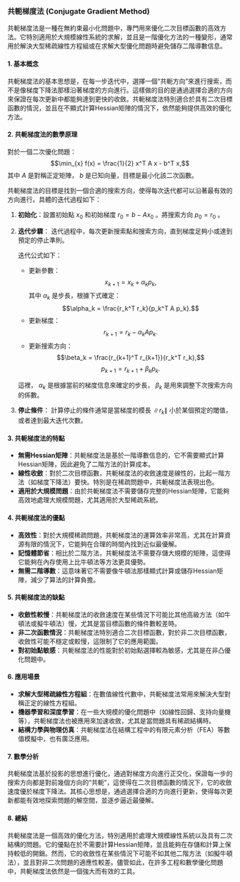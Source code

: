 ### 共軛梯度法 (Conjugate Gradient Method)

共軛梯度法是一種在無約束最小化問題中，專門用來優化二次目標函數的高效方法。它特別適用於大規模線性系統的求解，並且是一階優化方法的一種變形，通常用於解決大型稀疏線性方程組或在求解大型優化問題時避免儲存二階導數信息。

#### 1. **基本概念**

共軛梯度法的基本思想是，在每一步迭代中，選擇一個“共軛方向”來進行搜索，而不是像梯度下降法那樣沿著梯度的方向進行。這樣做的目的是通過選擇合適的方向來保證在每次更新中都能夠達到更快的收斂。共軛梯度法特別適合於具有二次目標函數的情況，並且在不顯式計算Hessian矩陣的情況下，依然能夠提供高效的優化方法。

#### 2. **共軛梯度法的數學原理**

對於一個二次優化問題：
$$\min_{x} f(x) = \frac{1}{2} x^T A x - b^T x,$$
其中  $A$  是對稱正定矩陣， $b$  是已知向量，目標是最小化該二次函數。

共軛梯度法的目標是找到一個合適的搜索方向，使得每次迭代都可以沿著最有效的方向進行。具體的迭代過程如下：

1. **初始化**：設置初始點  $x_0$  和初始梯度  $r_0 = b - A x_0$ 。將搜索方向  $p_0 = r_0$ 。

2. **迭代步驟**：
   迭代過程中，每次更新搜索點和搜索方向，直到梯度足夠小或達到預定的停止準則。

   迭代公式如下：
   - 更新參數：
     $$x_{k+1} = x_k + \alpha_k p_k,$$
     其中  $\alpha_k$  是步長，根據下式確定：
     $$\alpha_k = \frac{r_k^T r_k}{p_k^T A p_k}.$$
   - 更新梯度：
     $$r_{k+1} = r_k - \alpha_k A p_k.$$
   - 更新搜索方向：
     $$\beta_k = \frac{r_{k+1}^T r_{k+1}}{r_k^T r_k},$$
     $$p_{k+1} = r_{k+1} + \beta_k p_k.$$

   這裡， $\alpha_k$  是根據當前的梯度信息來確定的步長， $\beta_k$  是用來調整下次搜索方向的係數。

3. **停止條件**：
   計算停止的條件通常是當梯度的模長  $\|r_k\|$  小於某個預定的閾值，或者達到最大迭代次數。

#### 3. **共軛梯度法的特點**

- **無需Hessian矩陣**：共軛梯度法是基於一階導數信息的，它不需要顯式計算Hessian矩陣，因此避免了二階方法的計算成本。
- **線性收斂**：對於二次目標函數，共軛梯度法的收斂速度是線性的，比起一階方法（如梯度下降法）要快。特別是在稀疏問題中，共軛梯度法表現出色。
- **適用於大規模問題**：由於共軛梯度法不需要儲存完整的Hessian矩陣，它能夠高效地處理大規模問題，尤其適用於大型稀疏系統。

#### 4. **共軛梯度法的優點**

- **高效性**：對於大規模稀疏問題，共軛梯度法的運算效率非常高，尤其在計算資源有限的情況下，它能夠在合理的時間內找到近似最優解。
- **記憶體節省**：相比於二階方法，共軛梯度法不需要存儲大規模的矩陣，這使得它能夠在內存使用上比牛頓法等方法更具優勢。
- **無需二階導數**：這意味著它不需要像牛頓法那樣顯式計算或儲存Hessian矩陣，減少了算法的計算負擔。

#### 5. **共軛梯度法的缺點**

- **收斂性較慢**：共軛梯度法的收斂速度在某些情況下可能比其他高級方法（如牛頓法或擬牛頓法）慢，尤其是當目標函數的條件數較差時。
- **非二次函數情況**：共軛梯度法特別適合二次目標函數，對於非二次目標函數，收斂性可能不穩定或較慢，這限制了它的應用範圍。
- **對初始點敏感**：共軛梯度法的性能對於初始點選擇較為敏感，尤其是在非凸優化問題中。

#### 6. **應用場景**

- **求解大型稀疏線性方程組**：在數值線性代數中，共軛梯度法常用來解決大型對稱正定的線性方程組。
- **機器學習和深度學習**：在一些大規模的優化問題中（如線性回歸、支持向量機等），共軛梯度法也被應用來加速收斂，尤其是當問題具有稀疏結構時。
- **結構力學與物理仿真**：共軛梯度法在結構工程中的有限元素分析（FEA）等數值模擬中，也有廣泛應用。

#### 7. **數學分析**

共軛梯度法基於投影的思想進行優化，通過對梯度方向進行正交化，保證每一步的搜索方向都是對前幾個方向的“共軛”，這使得在二次目標函數的情況下，它的收斂速度優於梯度下降法。其核心思想是，通過選擇合適的方向進行更新，使得每次更新都能有效地探索問題的解空間，並逐步逼近最優解。

#### 8. **總結**

共軛梯度法是一個高效的優化方法，特別適用於處理大規模線性系統以及具有二次結構的問題。它的優點在於不需要計算Hessian矩陣，並且能夠在存儲和計算上保持較低的開銷。然而，它的收斂性在某些情況下可能不如其他二階方法（如擬牛頓法），並且對非二次問題的適應性較差。儘管如此，在許多工程和數學優化問題中，共軛梯度法依然是一個強大而有效的工具。